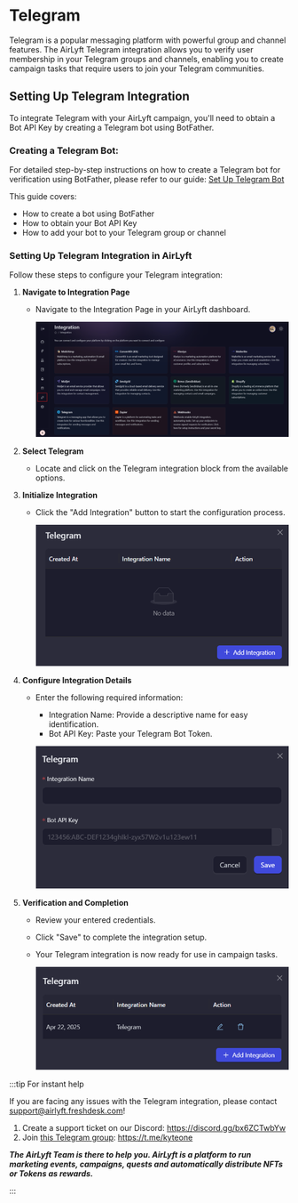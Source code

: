# Telegram

Telegram is a popular messaging platform with powerful group and channel features. The AirLyft Telegram integration allows you to verify user membership in your Telegram groups and channels, enabling you to create campaign tasks that require users to join your Telegram communities.

## Setting Up Telegram Integration

To integrate Telegram with your AirLyft campaign, you'll need to obtain a Bot API Key by creating a Telegram bot using BotFather.

### Creating a Telegram Bot:

For detailed step-by-step instructions on how to create a Telegram bot for verification using BotFather, please refer to our guide: [Set Up Telegram Bot](../docs/how-to-create-telegram-bot.md)

This guide covers:

- How to create a bot using BotFather
- How to obtain your Bot API Key
- How to add your bot to your Telegram group or channel

### Setting Up Telegram Integration in AirLyft

Follow these steps to configure your Telegram integration:

1. **Navigate to Integration Page**

   - Navigate to the Integration Page in your AirLyft dashboard.

     ![Integration Page](../images/integrationPage.png)

2. **Select Telegram**

   - Locate and click on the Telegram integration block from the available options.

3. **Initialize Integration**

   - Click the "Add Integration" button to start the configuration process.

     ![Telegram Block](../images/telegramAdd.png)

4. **Configure Integration Details**

   - Enter the following required information:

     - Integration Name: Provide a descriptive name for easy identification.
     - Bot API Key: Paste your Telegram Bot Token.

     ![Add Integration](../images/telegramForm.png)

5. **Verification and Completion**

   - Review your entered credentials.
   - Click "Save" to complete the integration setup.
   - Your Telegram integration is now ready for use in campaign tasks.

     ![Telegram Integration](../images/telegramCreated.png)

:::tip For instant help

If you are facing any issues with the Telegram integration, please contact [support@airlyft.freshdesk.com](mailto:support@airlyft.freshdesk.com)!

1. Create a support ticket on our Discord: https://discord.gg/bx6ZCTwbYw
2. Join [this Telegram group](https://t.me/kyteone): https://t.me/kyteone

**_The AirLyft Team is there to help you. AirLyft is a platform to run marketing events, campaigns, quests and automatically distribute NFTs or Tokens as rewards._**

:::

